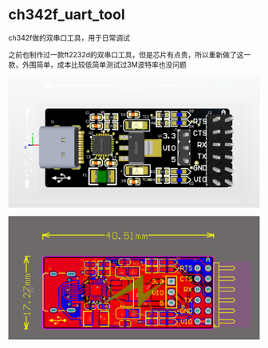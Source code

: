 # ch342f_uart_tool
ch342f做的双串口工具，用于日常调试

之前也制作过一款ft2232d的双串口工具，但是芯片有点贵，所以重新做了这一款，外围简单，成本比较低简单测试过3M波特率也没问题

![3d](https://github.com/ccat0663/ch342f_uart_tool/blob/main/3d.png)

![2d](https://github.com/ccat0663/ch342f_uart_tool/blob/main/2d.png)